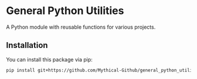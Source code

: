 # General Python Utilities

A Python module with reusable functions for various projects.

## Installation

You can install this package via pip:

```bash
pip install git+https://github.com/Mythical-Github/general_python_utilities.git

